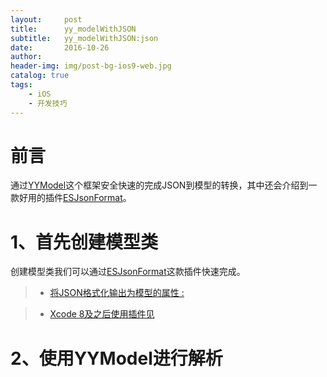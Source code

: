 ```yaml
---
layout:     post
title:      yy_modelWithJSON
subtitle:   yy_modelWithJSON:json
date:       2016-10-26
author:     
header-img: img/post-bg-ios9-web.jpg
catalog: true
tags:
    - iOS
    - 开发技巧
---
```



# 前言



通过[YYModel](https://github.com/ibireme/YYModel)这个框架安全快速的完成JSON到模型的转换，其中还会介绍到一款好用的插件[ESJsonFormat](https://github.com/EnjoySR/ESJsonFormat-Xcode)。


# 1、首先创建模型类
创建模型类我们可以通过[ESJsonFormat](https://github.com/EnjoySR/ESJsonFormat-Xcode)这款插件快速完成。

>* [将JSON格式化输出为模型的属性 :](https://github.com/EnjoySR/ESJsonFormat-Xcode)

>* [Xcode 8及之后使用插件见](http://www.cocoachina.com/ios/20161207/18313.html)
>



# 2、使用YYModel进行解析

